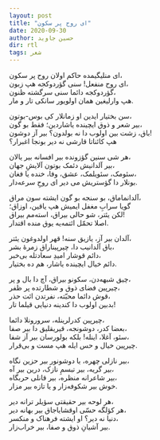 ```yaml
---
layout: post
title: "ای روح پر سکون"
date: 2020-09-30
author: حسین جاوید
dir: rtl
tags: شعر
---
```


ای منلیگیمده حاکم اولان روح پر سکون،<br/>
ای روح منفعل! سنی گؤردوکجه هپ زبون،<br/>
گؤردوکجه دائما سنی سرگشته ظنون،<br/>
هپ وارلیغین همان اولویور سانکی تار و مار.


سن بختیار ایدین او زمانلار کی بوس-بوتون،<br/>
بیر شعر و ذوق ایچینده یاشاردین؛ فقط بو گون،<br/>
باق، زشت بین اولوب دا نه بولدون؟ بیر آز دوشون!<br/>
هپ کائناتا قارشی نه دیر بونجا اغبرار؟


هر شی سنین گؤزونده بیر افسانه بیر یالان،<br/>
بیر آلدانیش دئمک بوتون آلایشِ جهان،<br/>
سئومک، سئویلمک، عشق، وفا، خنده یا فغان،<br/>
بونلار دا گؤستریش می دیر ای روحِ سرعه‌دار.


آلدانماماق، بو سنجه بو گون ایشته سون مراق،<br/>
گویا سرابِ مغفل ایمیش هپ یاقین، اوزاق؛<br/>
لکن یئتر، شو حالی بیراق، استه‌مم بیراق!<br/>
اصلا تحمّل ائتمه‌یه یوق منده اقتدار.


آلدان بیر آز، یازیق سنه! قهر اولدوغون یئتر،<br/>
باق آلدانیب دا، چیرپیناراق زمرهٔ بشر،<br/>
دائم قوشار امیدِ سعادتله بی‌خبر،<br/>
دائم خیال ایچینده یاشار، هم ده بختیار.


چیق شبهه‌دن، سکونو بیراق، آچ دا بال و پر،<br/>
چیرپین فضای ذوق و شطارتده پر ظفر،<br/>
قوش دائما محبّته، نفرتدن ائت حذر،<br/>
بدبین اولوب دا کندینه دنیایی قیلما تار!


چیرپین کدرلرینله، سرورونلا دائما،<br/>
بعضا کدر، دوشونجه، قیریقلیق دا بیر صفا،<br/>
سئو، آغلا، اینله! بلکه بولورسان بیر آز شفا،<br/>
چیرپین خیال و حس ایله هپ مست و بی‌قرار.


بیر نازلی چهره، یا دوشونور بیر حزین نگاه،<br/>
بیر گریه، بیر تبسمِ نازک، درین بیر آه،<br/>
بیر شاعرانه منظره، بیر قانلی حربگاه،<br/>
خوش بیر شکوفه‌زار و یا تازه بیر مزار.


هر لوحه بیر حقیقتی سؤیلر ترانه دیر،<br/>
هر کؤلگه حسّی اوقشایاجاق بیر بهانه دیر،<br/>
دنیا نه دیر؟ او ایشته  فرهناک و منکسر،<br/>
بیر آشیانِ ذوق و صفا، بیر خراب‌زار.




